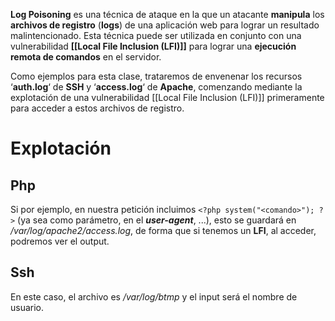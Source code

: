 **Log Poisoning** es una técnica de ataque en la que un atacante **manipula** los **archivos de registro** (**logs**) de una aplicación web para lograr un resultado malintencionado. Esta técnica puede ser utilizada en conjunto con una vulnerabilidad **[[Local File Inclusion (LFI)]]** para lograr una **ejecución remota de comandos** en el servidor.

Como ejemplos para esta clase, trataremos de envenenar los recursos ‘**auth.log**‘ de **SSH** y ‘**access.log**‘ de **Apache**, comenzando mediante la explotación de una vulnerabilidad [[Local File Inclusion (LFI)]] primeramente para acceder a estos archivos de registro.

# Explotación

## Php

Si por ejemplo, en nuestra petición incluimos `<?php system("<comando>"); ?>` (ya sea como parámetro, en el ***user-agent***, ...), esto se guardará en */var/log/apache2/access.log*, de forma que si tenemos un **LFI**, al acceder, podremos ver el output.

## Ssh

En este caso, el archivo es */var/log/btmp* y el  input será el nombre de usuario.